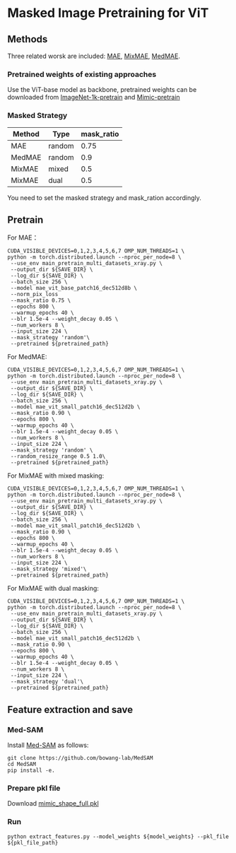 # Masked Image Pretraining for ViT

## Methods
Three related worsk are included: [MAE](https://github.com/facebookresearch/mae), [MixMAE](https://github.com/Sense-X/MixMIM), [MedMAE](https://github.com/lambert-x/medical_mae).

### Pretrained weights of existing approaches
Use the ViT-base model as backbone, pretrained weights can be downloaded from [ImageNet-1k-pretrain](https://dl.fbaipublicfiles.com/mae/pretrain/mae_pretrain_vit_base.pth) and [Mimic-pretrain](https://drive.google.com/file/d/10wqOFCkhyWp6JdSFADrH6Xu9e1am3gXJ/view?usp=share_link)


### Masked Strategy

| Method | Type  | mask_ratio |
|--------|-------|------------|
| MAE    | random| 0.75       |
| MedMAE | random| 0.9        |
| MixMAE | mixed | 0.5        |
| MixMAE | dual  | 0.5        |


You need to set the masked strategy and mask_ration accordingly.


## Pretrain
For MAE：

```shell
CUDA_VISIBLE_DEVICES=0,1,2,3,4,5,6,7 OMP_NUM_THREADS=1 \
python -m torch.distributed.launch --nproc_per_node=8 \
 --use_env main_pretrain_multi_datasets_xray.py \
 --output_dir ${SAVE_DIR} \
 --log_dir ${SAVE_DIR} \
 --batch_size 256 \
 --model mae_vit_base_patch16_dec512d8b \
 --norm_pix_loss
 --mask_ratio 0.75 \
 --epochs 800 \
 --warmup_epochs 40 \
 --blr 1.5e-4 --weight_decay 0.05 \
 --num_workers 8 \
 --input_size 224 \
 --mask_strategy 'random'\
 --pretrained ${pretrained_path}
```
For MedMAE:

```shell
CUDA_VISIBLE_DEVICES=0,1,2,3,4,5,6,7 OMP_NUM_THREADS=1 \
python -m torch.distributed.launch --nproc_per_node=8 \
 --use_env main_pretrain_multi_datasets_xray.py \
 --output_dir ${SAVE_DIR} \
 --log_dir ${SAVE_DIR} \
 --batch_size 256 \
 --model mae_vit_small_patch16_dec512d2b \
 --mask_ratio 0.90 \
 --epochs 800 \
 --warmup_epochs 40 \
 --blr 1.5e-4 --weight_decay 0.05 \
 --num_workers 8 \
 --input_size 224 \
 --mask_strategy 'random' \
 --random_resize_range 0.5 1.0\
 --pretrained ${pretrained_path}
```

For MixMAE with mixed masking:

```shell
CUDA_VISIBLE_DEVICES=0,1,2,3,4,5,6,7 OMP_NUM_THREADS=1 \
python -m torch.distributed.launch --nproc_per_node=8 \
 --use_env main_pretrain_multi_datasets_xray.py \
 --output_dir ${SAVE_DIR} \
 --log_dir ${SAVE_DIR} \
 --batch_size 256 \
 --model mae_vit_small_patch16_dec512d2b \
 --mask_ratio 0.90 \
 --epochs 800 \
 --warmup_epochs 40 \
 --blr 1.5e-4 --weight_decay 0.05 \
 --num_workers 8 \
 --input_size 224 \
 --mask_strategy 'mixed'\
 --pretrained ${pretrained_path}
```

For MixMAE with dual masking:

```shell
CUDA_VISIBLE_DEVICES=0,1,2,3,4,5,6,7 OMP_NUM_THREADS=1 \
python -m torch.distributed.launch --nproc_per_node=8 \
 --use_env main_pretrain_multi_datasets_xray.py \
 --output_dir ${SAVE_DIR} \
 --log_dir ${SAVE_DIR} \
 --batch_size 256 \
 --model mae_vit_small_patch16_dec512d2b \
 --mask_ratio 0.90 \
 --epochs 800 \
 --warmup_epochs 40 \
 --blr 1.5e-4 --weight_decay 0.05 \
 --num_workers 8 \
 --input_size 224 \
 --mask_strategy 'dual'\
 --pretrained ${pretrained_path}
```

## Feature extraction and save

### Med-SAM

Install [Med-SAM](https://github.com/bowang-lab/MedSAM/) as follows:
```shell
git clone https://github.com/bowang-lab/MedSAM
cd MedSAM
pip install -e.
```

### Prepare pkl file
Download [mimic_shape_full.pkl](https://github.com/big-white-rabbit/Coarse-to-Fine-Grained-Contrastive-Learning/blob/main/feature%20extraction/data/mimic_shape_full.pkl)


### Run 
```shell
python extract_features.py --model_weights ${model_weights} --pkl_file ${pkl_file_path}
```


